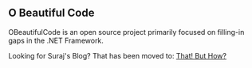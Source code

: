 ## O Beautiful Code

OBeautifulCode is an open source project primarily focused on filling-in gaps in the .NET Framework.

Looking for Suraj's Blog?  That has been moved to: [That! But How?](https://blog.thatbuthow.com "That! But How?")